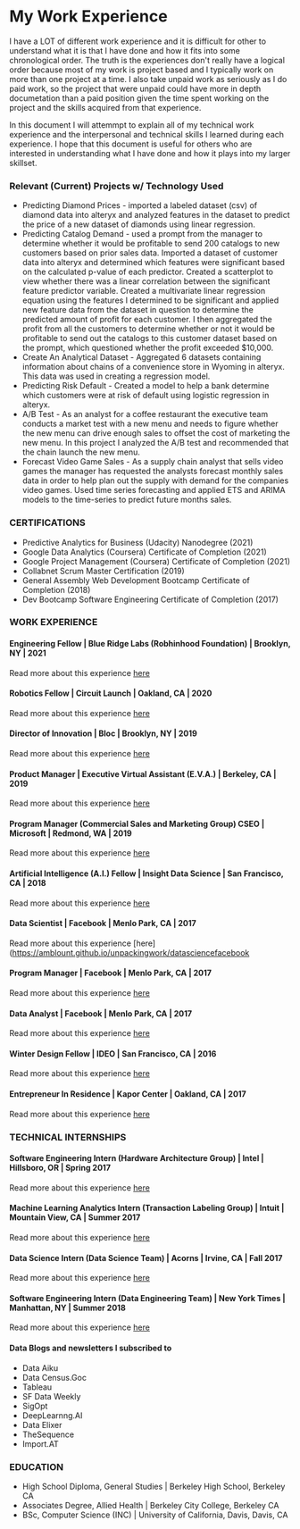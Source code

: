 # My Work Experience
I have a LOT of different work experience and it is difficult for other to understand what it is that I have done and how it fits into some chronological order. The truth is
the experiences don't really have a logical order because most of my work is project based and I typically work on more than one project at a time. I also take unpaid work as 
seriously as I do paid work, so the project that were unpaid could have more in depth documetation than a paid position given the time spent working on the project and the skills acquired
from that experience.

In this document I will attemmpt to explain all of my technical work experience and the interpersonal and technical skills I learned during each experience. I hope that this document
is useful for others who are interested in understanding what I have done and how it plays into my larger skillset.

### Relevant (Current) Projects w/ Technology Used

- Predicting Diamond Prices - imported a labeled dataset (csv) of diamond data into alteryx and analyzed features in the dataset to predict the price of a new dataset of diamonds using linear regression.
- Predicting Catalog Demand - used a prompt from the manager to determine whether it would be profitable to send 200 catalogs to new customers based on prior sales data. Imported a dataset of customer data into alteryx and determined which features were significant based on the calculated p-value of each predictor. Created a scatterplot to view whether there was a linear correlation between the significant feature predictor variable. Created a multivariate linear regression equation using the features I determined to be significant and applied new feature data from the dataset in question to determine the predicted amount of profit for each customer. I then aggregated the profit from all the customers to determine whether or not it would be profitable to send out the catalogs to this customer dataset based on the prompt, which questioned whether the profit exceeded $10,000. 
- Create An Analytical Dataset - Aggregated 6 datasets containing information about chains of a convenience store in Wyoming in alteryx. This data was used in creating a regression model.
- Predicting Risk Default - Created a model to help a bank determine which customers were at risk of default using logistic regression in alteryx.
- A/B Test - As an analyst for a coffee restaurant the executive team conducts a market test with a new menu and needs to figure whether the new menu can drive enough sales to offset the cost of marketing the new menu. In this project I analyzed the A/B test and recommended that the chain launch the new menu.
- Forecast Video Game Sales - As a supply chain analyst that sells video games the manager has requested the analysts forecast monthly sales data in order to help plan out the supply with demand for the companies video games. Used time series forecasting and applied ETS and ARIMA models to the time-series to predict future months sales.

### CERTIFICATIONS
- Predictive Analytics for Business (Udacity) 		Nanodegree   	(2021)
- Google Data Analytics (Coursera)  	 	Certificate of Completion   	(2021)
- Google Project Management (Coursera) 	Certificate of Completion   	(2021)
- Collabnet 					Scrum Master Certification  	(2019)
- General Assembly Web Development Bootcamp 	Certificate of Completion   	(2018)
- Dev Bootcamp Software Engineering 		Certificate of Completion   	(2017)
 
### WORK EXPERIENCE
#### Engineering Fellow | Blue Ridge Labs (Robhinhood Foundation) |	Brooklyn, NY 	|		2021

Read more about this experience [here](https://amblount.github.io/unpackingwork/engineeringfellow)

#### Robotics Fellow | Circuit Launch 	|	Oakland, CA 	|		2020

Read more about this experience [here](https://amblount.github.io/unpackingwork/roboticsfellow)

#### Director of Innovation | Bloc | 		Brooklyn, NY 	|		2019

Read more about this experience [here](https://amblount.github.io/unpackingwork/directorofinnovation)

#### Product Manager | Executive Virtual Assistant (E.V.A.) 	|		Berkeley, CA 	|		2019

Read more about this experience [here](https://amblount.github.io/unpackingwork/evapm)
 
#### Program Manager (Commercial Sales and Marketing Group) CSEO | Microsoft 	|		Redmond, WA 	|		2019

Read more about this experience [here](https://amblount.github.io/unpackingwork/microsoftprogrammanager)

#### Artificial Intelligence (A.I.) Fellow | Insight Data Science 	|	San Francisco, CA 	|	2018

Read more about this experience [here](https://amblount.github.io/unpackingwork/insightaifellow)

#### Data Scientist | Facebook 	|		Menlo Park, CA		|	2017

Read more about this experience [here](https://amblount.github.io/unpackingwork/datasciencefacebook

#### Program Manager | Facebook 	|		Menlo Park, CA |		2017

Read more about this experience [here](https://amblount.github.io/unpackingwork/facebookprogrammanager)

#### Data Analyst | Facebook 	|		Menlo Park, CA |		2017

Read more about this experience [here](https://amblount.github.io/unpackingwork/facebookdataanalyst)

#### Winter Design Fellow | IDEO 		|	San Francisco, CA 	|	2016

Read more about this experience [here](https://amblount.github.io/unpackingwork/winterdesignfellowIDEO)

#### Entrepreneur In Residence | Kapor Center |	Oakland, CA 	|		2017

Read more about this experience [here](https://amblount.github.io/unpackingwork/eirkapor) 

### TECHNICAL INTERNSHIPS

#### Software Engineering Intern (Hardware Architecture Group) |       Intel | Hillsboro, OR | Spring 2017

Read more about this experience [here](https://amblount.github.io/unpackingwork/softwareinternshipintel) 

#### Machine Learning Analytics Intern (Transaction Labeling Group) | Intuit | Mountain View, CA | Summer 2017

Read more about this experience [here](https://amblount.github.io/unpackingwork/intuitanalyticsintern) 

#### Data Science Intern (Data Science Team)        |           Acorns | Irvine, CA | Fall 2017 

Read more about this experience [here](https://amblount.github.io/unpackingwork/datascienceinternacorns) 

#### Software Engineering Intern (Data Engineering Team)   |  New York Times | Manhattan, NY | Summer 2018

Read more about this experience [here](https://amblount.github.io/unpackingwork/nytdataengineeringintern) 

#### Data Blogs and newsletters I subscribed to
    
- Data Aiku
- Data Census.Goc
- Tableau
- SF Data Weekly
- SigOpt
- DeepLearnng.AI
- Data Elixer
- TheSequence
- Import.AT  

### EDUCATION
- High School Diploma, General Studies | Berkeley High School, Berkeley CA
- Associates Degree, Allied Health | Berkeley City College, Berkeley CA
- BSc, Computer Science (INC) | University of California, Davis, Davis, CA
